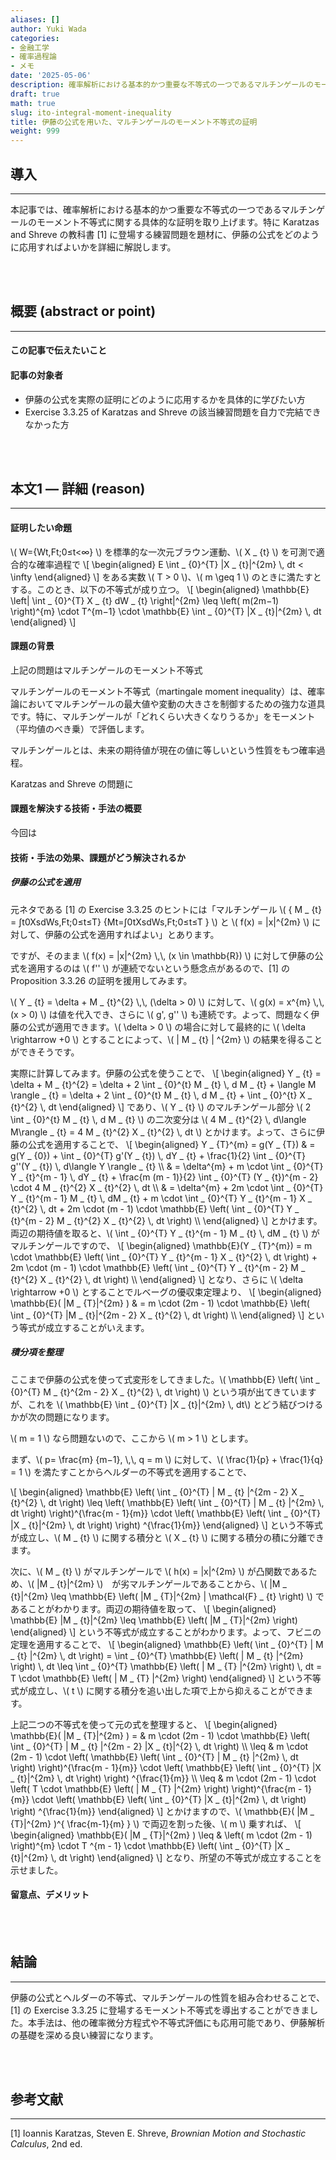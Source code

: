 ```yaml
---
aliases: []
author: Yuki Wada
categories:
- 金融工学
- 確率過程論
- メモ
date: '2025-05-06'
description: 確率解析における基本的かつ重要な不等式の一つであるマルチンゲールのモーメント不等式に関する具体的な証明を取り上げます。
draft: true
math: true
slug: ito-integral-moment-inequality
title: 伊藤の公式を用いた、マルチンゲールのモーメント不等式の証明
weight: 999
---
```




## 導入

----

本記事では、確率解析における基本的かつ重要な不等式の一つであるマルチンゲールのモーメント不等式に関する具体的な証明を取り上げます。特に Karatzas and Shreve の教科書 [1] に登場する練習問題を題材に、伊藤の公式をどのように応用すればよいかを詳細に解説します。

<br><br>


## 概要 (abstract or point)

----

#### この記事で伝えたいこと



#### 記事の対象者

- 伊藤の公式を実際の証明にどのように応用するかを具体的に学びたい方
- Exercise 3.3.25 of Karatzas and Shreve の該当練習問題を自力で完結できなかった方

<br><br>

## 本文1 ― 詳細 (reason)

----

#### 証明したい命題

\\( W={Wt\,Ft;0≤t<∞} \\) を標準的な一次元ブラウン運動、\\( X _ {t} \\) を可測で適合的な確率過程で
\\[ \\begin{aligned}  E \\int _ {0}^{T} |X _ {t}|^{2m} \\\, dt < \\infty  \\end{aligned} \\]
をある実数 \\( T > 0 \\)、\\( m \geq 1 \\) のときに満たすとする。このとき、以下の不等式が成り立つ。
\\[ \\begin{aligned}  \\mathbb{E} \\left| \\int _ {0}^{T} X _ {t} dW _ {t} \\right|^{2m} \\leq \\left( m(2m−1) \\right)^{m} \\cdot T^{m−1} \\cdot \\mathbb{E} \\int _ {0}^{T} |X _ {t}|^{2m} \\\, dt  \\end{aligned} \\]


#### 課題の背景

上記の問題はマルチンゲールのモーメント不等式

マルチンゲールのモーメント不等式（martingale moment inequality）は、確率論においてマルチンゲールの最大値や変動の大きさを制御するための強力な道具です。特に、マルチンゲールが「どれくらい大きくなりうるか」をモーメント（平均値のべき乗）で評価します。

マルチンゲールとは、未来の期待値が現在の値に等しいという性質をもつ確率過程。

Karatzas and Shreve の問題に



#### 課題を解決する技術・手法の概要

今回は



#### 技術・手法の効果、課題がどう解決されるか

##### 伊藤の公式を適用

元ネタである [1] の Exercise 3.3.25 のヒントには「マルチンゲール \\( \{ M _ {t} = ∫t0XsdWs\,Ft;0≤t≤T\} \{Mt=∫0tXsdWs\,Ft;0≤t≤T \} \\) と \\( f(x) = |x|^{2m} \\) に対して、伊藤の公式を適用すればよい」とあります。

ですが、そのまま \\( f(x) = |x|^{2m} \\,\\, (x \in \mathbb{R}) \\) に対して伊藤の公式を適用するのは \\( f'' \\) が連続でないという懸念点があるので、[1] の Proposition 3.3.26 の証明を援用してみます。

\\( Y _ {t} = \delta + M _ {t}^{2} \\,\\, (\delta > 0) \\) に対して、\\( g(x) = x^{m} \\,\\, (x > 0) \\) は値を代入でき、さらに \\( g'\, g'' \\) も連続です。よって、問題なく伊藤の公式が適用できます。\\( \delta > 0 \\) の場合に対して最終的に \\( \delta \rightarrow +0 \\) とすることによって、\\( | M _ {t} | ^{2m} \\) の結果を得ることができそうです。

実際に計算してみます。伊藤の公式を使うことで、
\\[ \\begin{aligned}  Y _ {t} = \\delta + M _ {t}^{2} = \\delta + 2 \\int _ {0}^{t} M _ {t} \\\, d M _ {t} + \\langle M \\rangle _ {t} = \\delta + 2 \\int _ {0}^{t} M _ {t} \\\, d M _ {t} + \\int _ {0}^{t} X _ {t}^{2} \\\, dt  \\end{aligned} \\]
であり、\\( Y _ {t} \\) のマルチンゲール部分 \\( 2 \int _ {0}^{t} M _ {t} \\, d M _ {t} \\) の二次変分は \\( 4 M _ {t}^{2} \\, d\langle M\rangle _ {t} = 4 M _ {t}^{2} X _ {t}^{2} \\, dt \\) とかけます。よって、さらに伊藤の公式を適用することで、
\\[ \\begin{aligned} Y _ {T}^{m} = g(Y _ {T}) & = g(Y _ {0}) + \\int _ {0}^{T} g'(Y _ {t}) \\\, dY _ {t} + \\frac{1}{2} \\int _ {0}^{T} g''(Y _ {t}) \\\, d\\langle Y \\rangle _ {t} \\\\ & = \\delta^{m} + m \\cdot \\int _ {0}^{T} Y _ {t}^{m - 1} \\\, dY _ {t} + \\frac{m (m - 1)}{2} \\int _ {0}^{T} (Y _ {t})^{m - 2} \\cdot 4 M _ {t}^{2} X _ {t}^{2} \\\, dt \\\\ & = \\delta^{m} + 2m \\cdot \\int _ {0}^{T} Y _ {t}^{m - 1} M _ {t} \\\, dM _ {t} + m \\cdot \\int _ {0}^{T} Y _ {t}^{m - 1} X _ {t}^{2} \\\, dt + 2m \\cdot (m - 1) \\cdot \\mathbb{E} \\left( \\int _ {0}^{T} Y _ {t}^{m - 2} M _ {t}^{2} X _ {t}^{2} \\\, dt \\right) \\\\ \\end{aligned} \\]
とかけます。両辺の期待値を取ると、\\( \int _ {0}^{T} Y _ {t}^{m - 1} M _ {t} \\, dM _ {t} \\) がマルチンゲールですので、 
\\[ \\begin{aligned} \\mathbb{E}(Y _ {T}^{m}) = m \\cdot \\mathbb{E} \\left( \\int _ {0}^{T} Y _ {t}^{m - 1} X _ {t}^{2} \\\, dt \\right) + 2m \\cdot (m - 1) \\cdot \\mathbb{E} \\left( \\int _ {0}^{T} Y _ {t}^{m - 2} M _ {t}^{2} X _ {t}^{2} \\\, dt \\right) \\\\ \\end{aligned} \\]
となり、さらに \\( \delta \rightarrow +0 \\) とすることでルベーグの優収束定理より、
\\[ \\begin{aligned} \\mathbb{E}( |M _ {T}|^{2m} ) & = m \\cdot (2m - 1) \\cdot \\mathbb{E} \\left( \\int _ {0}^{T} |M _ {t}|^{2m - 2} X _ {t}^{2} \\\, dt \\right) \\\\ \\end{aligned} \\]
という等式が成立することがいえます。



##### 積分項を整理

ここまで伊藤の公式を使って式変形をしてきました。\\( \mathbb{E} \left( \int _ {0}^{T} M _ {t}^{2m - 2} X _ {t}^{2} \\, dt \right) \\) という項が出てきていますが、これを \\( \mathbb{E} \int _ {0}^{T} |X _ {t}|^{2m} \\, dt\\) とどう結びつけるかが次の問題になります。

\\( m = 1 \\) なら問題ないので、ここから \\( m > 1 \\) とします。

まず、\\( p= \frac{m} {m−1}\, \\,\\, q = m \\) に対して、\\( \frac{1}{p} + \frac{1}{q} = 1 \\) を満たすことからヘルダーの不等式を適用することで、

\\[ \\begin{aligned} \\mathbb{E} \\left( \\int _ {0}^{T} | M _ {t} |^{2m - 2} X _ {t}^{2} \\\, dt \\right) \\leq \\left( \\mathbb{E} \\left( \\int _ {0}^{T} | M _ {t} |^{2m} \\\, dt \\right) \\right)^{\\frac{m - 1}{m}} \\cdot \\left( \\mathbb{E} \\left( \\int _ {0}^{T} |X _ {t}|^{2m} \\\, dt \\right) \\right) ^{\\frac{1}{m}} \\end{aligned} \\]
という不等式が成立し、\\( M _ {t} \\) に関する積分と \\( X _ {t} \\) に関する積分の積に分離できます。

次に、\\( M _ {t} \\) がマルチンゲールで \\( h(x) = |x|^{2m} \\) が凸関数であるため、\\( |M _ {t}|^{2m} \\)　が劣マルチンゲールであることから、\\( |M _ {t}|^{2m} \leq \mathbb{E} \left( |M _ {T}|^{2m} | \mathcal{F} _ {t} \right) \\) であることがわかります。両辺の期待値を取って、
\\[ \\begin{aligned}  \\mathbb{E} |M _ {t}|^{2m} \\leq \\mathbb{E} \\left( |M _ {T}|^{2m} \\right)  \\end{aligned} \\]
という不等式が成立することがわかります。よって、フビニの定理を適用することで、
\\[ \\begin{aligned}  \\mathbb{E} \\left( \\int _ {0}^{T} | M _ {t} |^{2m} \\\, dt \\right) = \\int _ {0}^{T} \\mathbb{E} \\left( | M _ {t} |^{2m} \\right) \\\, dt \\leq \\int _ {0}^{T} \\mathbb{E} \\left( | M _ {T} |^{2m} \\right) \\\, dt = T \\cdot \\mathbb{E} \\left( | M _ {T} |^{2m} \\right)  \\end{aligned} \\]
という不等式が成立し、\\( t \\) に関する積分を追い出した項で上から抑えることができます。

上記二つの不等式を使って元の式を整理すると、
\\[ \\begin{aligned} \\mathbb{E}( |M _ {T}|^{2m} ) = & m \\cdot (2m - 1) \\cdot \\mathbb{E} \\left( \\int _ {0}^{T} | M _ {t} |^{2m - 2} |X _ {t}|^{2} \\\, dt \\right) \\\\ \\leq & m \\cdot (2m - 1) \\cdot \\left( \\mathbb{E} \\left( \\int _ {0}^{T} | M _ {t} |^{2m} \\\, dt \\right) \\right)^{\\frac{m - 1}{m}} \\cdot \\left( \\mathbb{E} \\left( \\int _ {0}^{T} |X _ {t}|^{2m} \\\, dt \\right) \\right) ^{\\frac{1}{m}} \\\\ \\leq & m \\cdot (2m - 1) \\cdot \\left( T \\cdot \\mathbb{E} \\left( | M _ {T} |^{2m} \\right) \\right)^{\\frac{m - 1}{m}} \\cdot \\left( \\mathbb{E} \\left( \\int _ {0}^{T} |X _ {t}|^{2m} \\\, dt \\right) \\right) ^{\\frac{1}{m}} \\end{aligned} \\]
とかけますので、\\( \mathbb{E}( |M _ {T}|^{2m} )^{ \frac{m-1}{m} } \\) で両辺を割った後、\\( m \\) 乗すれば、
\\[ \\begin{aligned} \\mathbb{E}( |M _ {T}|^{2m} ) \\leq & \\left( m \\cdot (2m - 1) \\right)^{m} \\cdot T ^{m - 1} \\cdot \\mathbb{E} \\left( \\int _ {0}^{T} |X _ {t}|^{2m} \\\, dt \\right) \\end{aligned} \\]
となり、所望の不等式が成立することを示せました。



#### 留意点、デメリット



<br><br>

## 結論

----

伊藤の公式とヘルダーの不等式、マルチンゲールの性質を組み合わせることで、[1] の Exercise 3.3.25 に登場するモーメント不等式を導出することができました。本手法は、他の確率微分方程式や不等式評価にも応用可能であり、伊藤解析の基礎を深める良い練習になります。

<br><br>

## 参考文献

----

[1] Ioannis Karatzas, Steven E. Shreve, *Brownian Motion and Stochastic Calculus*, 2nd ed.

